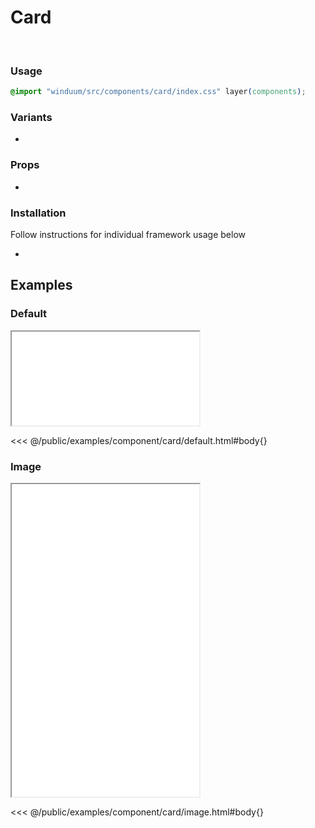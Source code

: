 # Card
<br>
<ViewSourceGh href="https://github.com/winduum/winduum/blob/main/src/components/card" />

### Usage

```css
@import "winduum/src/components/card/index.css" layer(components);
```

### Variants
* <LinkGh name="default" path="components/card" />

### Props
* <LinkGh name="default-props" path="components/card" />

### Installation
Follow instructions for individual framework usage below

* <LinkGh name="winduum" url="https://github.com/winduum/winduum/blob/main/src/components/card" />

## Examples

### Default

<iframe onload="this.style.visibility = 'visible';" src="/examples/component/card/default.html"></iframe>

<<< @/public/examples/component/card/default.html#body{}

### Image

<iframe onload="this.style.visibility = 'visible';" src="/examples/component/card/image.html" style="height: 500px;"></iframe>

<<< @/public/examples/component/card/image.html#body{}
